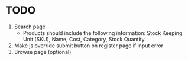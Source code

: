 # TODO

1. Search page
    * Products should include the following information: Stock Keeping Unit (SKU), Name, Cost, Category, Stock Quantity.
1. Make js override submit button on register page if input error
1. Browse page (optional)